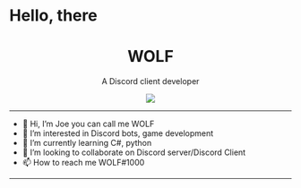 # Hello, there

<h1 align="center">WOLF</h1>

<p align="center"> A Discord client developer </p>

<p align="center">
   <img src="https://forthebadge.com/images/badges/powered-by-coffee.svg"/>
</p>

---

- 👋 Hi, I’m Joe you can call me WOLF
- 👀 I’m interested in Discord bots, game development
- 🌱 I’m currently learning C#, python
- 💞️ I’m looking to collaborate on Discord server/Discord Client
- 📫 How to reach me WOLF#1000

---

<!---
iiBlackwolf/iiBlackwolf is a ✨ special ✨ repository because its `README.md` (this file) appears on your GitHub profile.
You can click the Preview link to take a look at your changes.
--->
